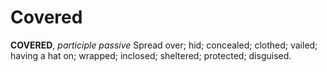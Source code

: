 # Covered

**COVERED**, _participle passive_ Spread over; hid; concealed; clothed; vailed; having a hat on; wrapped; inclosed; sheltered; protected; disguised.